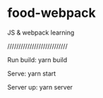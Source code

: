 # food-webpack
JS & webpack learning

///////////////////////////

Run build: 
yarn build

Serve:
yarn start

Server up:
yarn server
